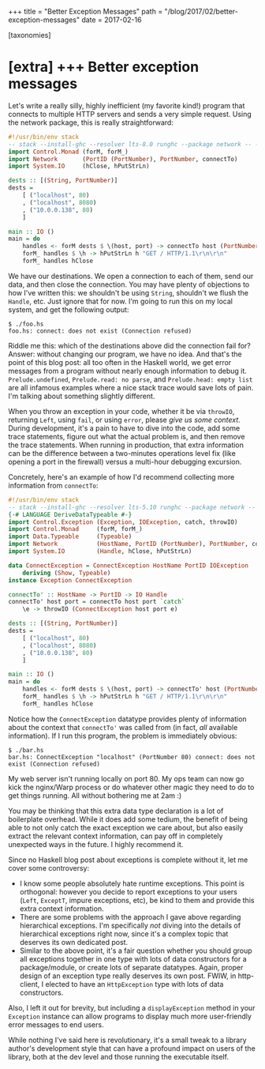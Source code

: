 +++
title = "Better Exception Messages"
path = "/blog/2017/02/better-exception-messages"
date = 2017-02-16

[taxonomies]

[extra]
+++
Better exception messages
=========================

Let's write a really silly, highly inefficient (my favorite kind!) program that
connects to multiple HTTP servers and sends a very simple request. Using the
network package, this is really straightforward:

```haskell
#!/usr/bin/env stack
-- stack --install-ghc --resolver lts-8.0 runghc --package network -- -Wall -Werror
import Control.Monad (forM, forM_)
import Network       (PortID (PortNumber), PortNumber, connectTo)
import System.IO     (hClose, hPutStrLn)

dests :: [(String, PortNumber)]
dests =
    [ ("localhost", 80)
    , ("localhost", 8080)
    , ("10.0.0.138", 80)
    ]

main :: IO ()
main = do
    handles <- forM dests $ \(host, port) -> connectTo host (PortNumber port)
    forM_ handles $ \h -> hPutStrLn h "GET / HTTP/1.1\r\n\r\n"
    forM_ handles hClose
```

We have our destinations. We open a connection to each of them, send our data,
and then close the connection. You may have plenty of objections to how I've
written this: we shouldn't be using `String`, shouldn't we flush the `Handle`,
etc. Just ignore that for now. I'm going to run this on my local system, and
get the following output:

```
$ ./foo.hs 
foo.hs: connect: does not exist (Connection refused)
```

Riddle me this: which of the destinations above did the connection fail for?
Answer: without changing our program, we have no idea. And that's the point of
this blog post: all too often in the Haskell world, we get error messages from
a program without nearly enough information to debug it. `Prelude.undefined`,
`Prelude.read: no parse`, and `Prelude.head: empty list` are all infamous
examples where a nice stack trace would save lots of pain. I'm talking about
something slightly different.

When you throw an exception in your code, whether it be via `throwIO`,
returning `Left`, using `fail`, or using `error`, please _give us some
context_. During development, it's a pain to have to dive into the code, add
some trace statements, figure out what the actual problem is, and then remove
the trace statements. When running in production, that extra information can be
the difference between a two-minutes operations level fix (like opening a port
in the firewall) versus a multi-hour debugging excursion.

Concretely, here's an example of how I'd recommend collecting more information
from `connectTo`:

```haskell
#!/usr/bin/env stack
-- stack --install-ghc --resolver lts-5.10 runghc --package network -- -Wall -Werror
{-# LANGUAGE DeriveDataTypeable #-}
import Control.Exception (Exception, IOException, catch, throwIO)
import Control.Monad     (forM, forM_)
import Data.Typeable     (Typeable)
import Network           (HostName, PortID (PortNumber), PortNumber, connectTo)
import System.IO         (Handle, hClose, hPutStrLn)

data ConnectException = ConnectException HostName PortID IOException
    deriving (Show, Typeable)
instance Exception ConnectException

connectTo' :: HostName -> PortID -> IO Handle
connectTo' host port = connectTo host port `catch`
    \e -> throwIO (ConnectException host port e)

dests :: [(String, PortNumber)]
dests =
    [ ("localhost", 80)
    , ("localhost", 8080)
    , ("10.0.0.138", 80)
    ]

main :: IO ()
main = do
    handles <- forM dests $ \(host, port) -> connectTo' host (PortNumber port)
    forM_ handles $ \h -> hPutStrLn h "GET / HTTP/1.1\r\n\r\n"
    forM_ handles hClose
```

Notice how the `ConnectException` datatype provides plenty of information about
the context that `connectTo'` was called from (in fact, _all_ available
information). If I run this program, the problem is immediately obvious:

```
$ ./bar.hs 
bar.hs: ConnectException "localhost" (PortNumber 80) connect: does not exist (Connection refused)
```

My web server isn't running locally on port 80. My ops team can now go kick the
nginx/Warp process or do whatever other magic they need to do to get things
running. All without bothering me at 2am :)

You may be thinking that this extra data type declaration is a lot of
boilerplate overhead. While it does add some tedium, the benefit of being able
to not only catch the exact exception we care about, but also easily extract
the relevant context information, can pay off in completely unexpected ways in
the future. I highly recommend it.

Since no Haskell blog post about exceptions is complete without it, let me
cover some controversy:

* I know some people absolutely hate runtime exceptions. This point is
  orthogonal: however you decide to report exceptions to your users (`Left`,
  `ExceptT`, impure exceptions, etc), be kind to them and provide this extra
  context information.
* There are some problems with the approach I gave above regarding hierarchical
  exceptions. I'm specifically _not_ diving into the details of hierarchical
  exceptions right now, since it's a complex topic that deserves its own
  dedicated post.
* Similar to the above point, it's a fair question whether you should group all
  exceptions together in one type with lots of data constructors for a
  package/module, or create lots of separate datatypes. Again, proper design of
  an exception type really deserves its own post. FWIW, in http-client, I
  elected to have an `HttpException` type with lots of data constructors.

Also, I left it out for brevity, but including a `displayException` method in
your `Exception` instance can allow programs to display much more user-friendly
error messages to end users.

While nothing I've said here is revolutionary, it's a small tweak to a library
author's development style that can have a profound impact on users of the
library, both at the dev level and those running the executable itself.
